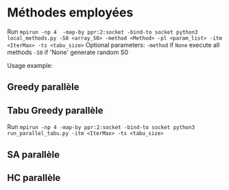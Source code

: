 # Méthodes employées
Run ``mpirun -np 4  -map-by ppr:2:socket -bind-to socket python3 local_methods.py -S0 <array_S0> -method <Method> -pl <param_list> -itm <IterMax> -ts <tabu_size>``
Optional parameters:
`-method` if `None` execute all methods
`-S0` if 'None' generate random S0

Usage example:

## Greedy parallèle


## Tabu Greedy parallèle

Run ``mpirun -np 4 -map-by ppr:2:socket -bind-to socket python3 run_parallel_tabu.py -itm <IterMax> -ts <tabu_size>``

## SA parallèle

## HC parallèle
